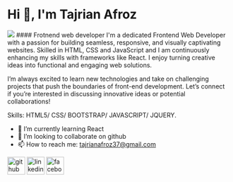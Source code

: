 # Hi 👋, I'm Tajrian Afroz
<img src="./banner.jpg">
#### Frotnend web developer
I'm a dedicated Frontend Web Developer with a passion for building seamless, responsive, and visually captivating websites. Skilled in HTML, CSS and JavaScript and  I am continuously enhancing my skills with frameworks like React. I enjoy turning creative ideas into functional and engaging web solutions. 

I’m always excited to learn new technologies and take on challenging projects that push the boundaries of front-end development. Let’s connect if you’re interested in discussing innovative ideas or potential collaborations!

Skills:  HTML5/ CSS/ BOOTSTRAP/ JAVASCRIPT/ JQUERY.

- 🌱 I’m currently learning React 
- 👯 I’m looking to collaborate on github 
- 📫 How to reach me: tajrianafroz37@gmail.com 


[<img src='https://cdn.jsdelivr.net/npm/simple-icons@3.0.1/icons/github.svg' alt='github' height='40'>](https://github.com/tajrianafroz)  [<img src='https://cdn.jsdelivr.net/npm/simple-icons@3.0.1/icons/linkedin.svg' alt='linkedin' height='40'>](https://www.linkedin.com/in/linkedin.com/in/tajrian-afroz-8b1a3832a/)  [<img src='https://cdn.jsdelivr.net/npm/simple-icons@3.0.1/icons/facebook.svg' alt='facebook' height='40'>](https://www.facebook.com/https://www.facebook.com/tajrian.afroz.13/)  

